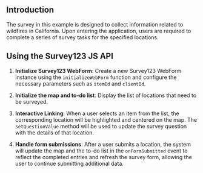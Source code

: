 ## Introduction

The survey in this example is designed to collect information related to wildfires in California. Upon entering the application, users are required to complete a series of survey tasks for the specified locations.


## Using the Survey123 JS API

1. **Initialize Survey123 WebForm**: 
   Create a new Survey123 WebForm instance using the `initializeWebForm` function and configure the necessary parameters such as `itemId` and `clientId`.

2. **Initialize the map and to-do list**: 
   Display the list of locations that need to be surveyed.

3. **Interactive Linking**: 
   When a user selects an item from the list, the corresponding location will be highlighted and centered on the map. The `setQuestionValue` method will be used to update the survey question with the details of that location.

4. **Handle form submissions**: 
   After a user submits a location, the system will update the map and the to-do list in the `onFormSubmitted` event to reflect the completed entries and refresh the survey form, allowing the user to continue submitting additional data.
